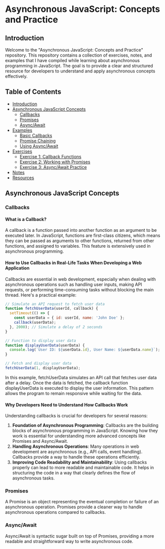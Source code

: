 # Asynchronous JavaScript: Concepts and Practice

## Introduction
Welcome to the "Asynchronous JavaScript: Concepts and Practice" repository. This repository contains a collection of exercises, notes, and examples that I have compiled while learning about asynchronous programming in JavaScript. The goal is to provide a clear and structured resource for developers to understand and apply asynchronous concepts effectively.

## Table of Contents
- [Introduction](#introduction)
- [Asynchronous JavaScript Concepts](#asynchronous-javascript-concepts)
  - [Callbacks](#callbacks)
  - [Promises](#promises)
  - [Async/Await](#asyncawait)
- [Examples](#examples)
  - [Basic Callbacks](#basic-callbacks)
  - [Promise Chaining](#promise-chaining)
  - [Using Async/Await](#using-asyncawait)
- [Exercises](#exercises)
  - [Exercise 1: Callback Functions](#exercise-1-callback-functions)
  - [Exercise 2: Working with Promises](#exercise-2-working-with-promises)
  - [Exercise 3: Async/Await Practice](#exercise-3-asyncawait-practice)
- [Notes](#notes)
- [Resources](#resources)

## Asynchronous JavaScript Concepts
### Callbacks

#### What is a Callback?

A callback is a function passed into another function as an argument to be executed later. In JavaScript, functions are first-class citizens, which means they can be passed as arguments to other functions, returned from other functions, and assigned to variables. This feature is extensively used in asynchronous programming.

#### How to Use Callbacks in Real-Life Tasks When Developing a Web Application

Callbacks are essential in web development, especially when dealing with asynchronous operations such as handling user inputs, making API requests, or performing time-consuming tasks without blocking the main thread. Here's a practical example:

```javascript
// Simulate an API request to fetch user data
function fetchUserData(userId, callback) {
  setTimeout(() => {
    const userData = { id: userId, name: 'John Doe' };
    callback(userData);
  }, 2000); // Simulate a delay of 2 seconds
}

// Function to display user data
function displayUserData(userData) {
  console.log(`User ID: ${userData.id}, User Name: ${userData.name}`);
}

// Fetch and display user data
fetchUserData(1, displayUserData);
```
In this example, fetchUserData simulates an API call that fetches user data after a delay. Once the data is fetched, the callback function displayUserData is executed to display the user information. This pattern allows the program to remain responsive while waiting for the data.

#### Why Developers Need to Understand How Callbacks Work

Understanding callbacks is crucial for developers for several reasons:

1. **Foundation of Asynchronous Programming**: Callbacks are the building blocks of asynchronous programming in JavaScript. Knowing how they work is essential for understanding more advanced concepts like Promises and Async/Await.
2. **Handling Asynchronous Operations**: Many operations in web development are asynchronous (e.g., API calls, event handling). Callbacks provide a way to handle these operations efficiently.
3. **Improving Code Readability and Maintainability**: Using callbacks properly can lead to more readable and maintainable code. It helps in structuring the code in a way that clearly defines the flow of asynchronous tasks.

### Promises
A Promise is an object representing the eventual completion or failure of an asynchronous operation. Promises provide a cleaner way to handle asynchronous operations compared to callbacks.

### Async/Await
Async/Await is syntactic sugar built on top of Promises, providing a more readable and straightforward way to write asynchronous code.

